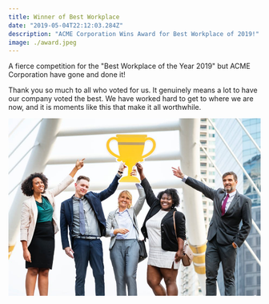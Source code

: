 ```yaml
---
title: Winner of Best Workplace
date: "2019-05-04T22:12:03.284Z"
description: "ACME Corporation Wins Award for Best Workplace of 2019!"
image: ./award.jpeg
---
```


A fierce competition for the "Best Workplace of the Year 2019" but ACME Corporation have gone and done it! 

Thank you so much to all who voted for us. It genuinely means a lot to have our company voted the best. We have worked hard to get to where we are now, and it is moments like this that make it all worthwhile. 

![](./team.jpeg)
